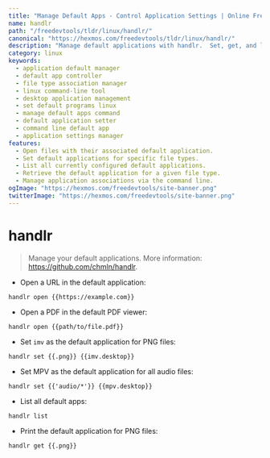 ```yaml
---
title: "Manage Default Apps - Control Application Settings | Online Free DevTools by Hexmos"
name: handlr
path: "/freedevtools/tldr/linux/handlr/"
canonical: "https://hexmos.com/freedevtools/tldr/linux/handlr/"
description: "Manage default applications with handlr.  Set, get, and list default applications for different file types easily. Free online tool, no registration required."
category: linux
keywords:
  - application default manager
  - default app controller
  - file type association manager
  - linux command-line tool
  - desktop application management
  - set default programs linux
  - manage default apps command
  - default application setter
  - command line default app
  - application settings manager
features:
  - Open files with their associated default application.
  - Set default applications for specific file types.
  - List all currently configured default applications.
  - Retrieve the default application for a given file type.
  - Manage application associations via the command line.
ogImage: "https://hexmos.com/freedevtools/site-banner.png"
twitterImage: "https://hexmos.com/freedevtools/site-banner.png"
---
```


# handlr

> Manage your default applications.
> More information: <https://github.com/chmln/handlr>.

- Open a URL in the default application:

`handlr open {{https://example.com}}`

- Open a PDF in the default PDF viewer:

`handlr open {{path/to/file.pdf}}`

- Set `imv` as the default application for PNG files:

`handlr set {{.png}} {{imv.desktop}}`

- Set MPV as the default application for all audio files:

`handlr set {{'audio/*'}} {{mpv.desktop}}`

- List all default apps:

`handlr list`

- Print the default application for PNG files:

`handlr get {{.png}}`
